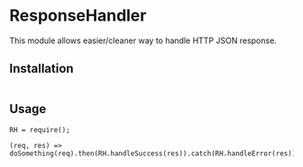 # ResponseHandler

This module allows easier/cleaner way to handle HTTP JSON response.

## Installation

```shell

```

## Usage

```shell
RH = require();

(req, res) => doSomething(req).then(RH.handleSuccess(res)).catch(RH.handleError(res));
```
